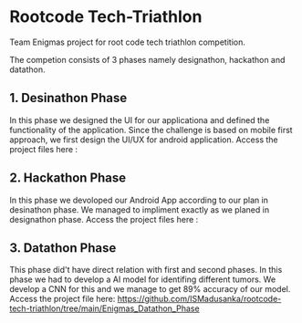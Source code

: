 # Rootcode Tech-Triathlon
Team Enigmas project for root code tech triathlon competition.

The competion consists of 3 phases namely designathon, hackathon and datathon. 

## 1. Desinathon Phase
In this phase we designed the UI for our applicationa and defined the functionality of the application. Since the challenge is based on mobile first approach, we first design the UI/UX for android application.
Access the project files here : 

## 2. Hackathon Phase
In this phase we devoloped our Android App according to our plan in desinathon phase. We managed to impliment exactly as we planed in designathon phase.
Access the project files here : 

## 3. Datathon Phase
This phase did't have direct relation with first and second phases. In this phase we had to develop a AI model for identifing different tumors. We develop a CNN for this and we manage to get 89% accuracy 
of our model. 
Access the project file here: https://github.com/ISMadusanka/rootcode-tech-triathlon/tree/main/Enigmas_Datathon_Phase
